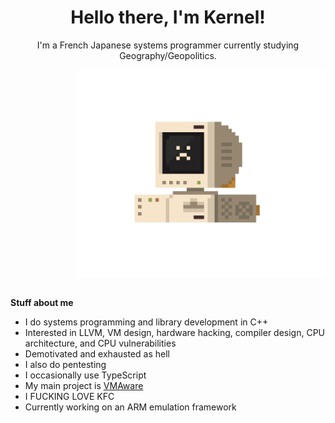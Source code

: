 <div align=center>
 
<h1>Hello there, I'm Kernel!</h1>

<p>I'm a French Japanese systems programmer currently studying Geography/Geopolitics.</p> 
</div>


<img src="assets/computer.gif" align="right" width="400">

<!--
Don't let the text wrap too narrowly to the left of the above image.
The `div` reduces the vertical height.
GitHub will autolink `img`, but won't produce a link when `href="#"`.
-->
<div><a href="#"><img src="assets/bumper.png"></a></div>

**Stuff about me**
- I do systems programming and library development in C++
- Interested in LLVM, VM design, hardware hacking, compiler design, CPU architecture, and CPU vulnerabilities
- Demotivated and exhausted as hell
- I also do pentesting
- I occasionally use TypeScript
- My main project is [VMAware](https://github.com/kernelwernel/VMAware)
- I FUCKING LOVE KFC
- Currently working on an ARM emulation framework 
<!-- - I'm currently learning Dutch 🇳🇱 and German 🇩🇪-->



<!--
<img src="assets/pixel_robot.gif">
-->
